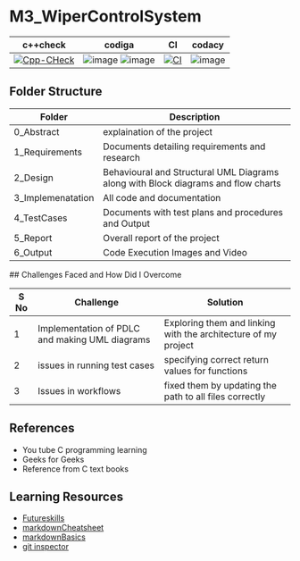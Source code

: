 # M3_WiperControlSystem

|c++check|codiga|CI|codacy|
---|---|---|---|
|[![Cpp-CHeck](https://github.com/ENG230/M3_WiperControlSystem/actions/workflows/cpp.yml/badge.svg)](https://github.com/ENG230/M3_WiperControlSystem/actions/workflows/cpp.yml)|![image](https://api.codiga.io/project/33449/score/svg) ![image](https://api.codiga.io/project/33449/status/svg)|[![CI](https://github.com/ENG230/M3_WiperControlSystem/actions/workflows/main.yml/badge.svg)](https://github.com/ENG230/M3_WiperControlSystem/actions/workflows/main.yml)|![image](https://user-images.githubusercontent.com/89642370/168306215-a17f9caa-6ace-401e-8ba6-c242af81b90f.png)|

## Folder Structure
<html>
<body>
<!--StartFragment-->

Folder | Description
-- | --
0_Abstract | explaination of the project
1_Requirements | Documents detailing requirements and research
2_Design | Behavioural and Structural UML Diagrams along with Block diagrams and flow charts
3_Implemenatation | All code and documentation
4_TestCases | Documents with test plans and procedures and Output
5_Report | Overall report of the project
6_Output | Code Execution Images and Video

<!--EndFragment-->
</body>
</html>
##  Challenges Faced and How Did I Overcome

| S No |	Challenge | Solution |
| ------ | ----------- | --------- |
| 1 | Implementation of PDLC and making UML diagrams |	Exploring them and linking with the architecture of my project |
| 2 |	issues in running test cases | specifying correct return values for functions |
| 3 |	Issues in workflows |	fixed them by updating the path to all files correctly |

## References

* You tube C programming learning 
* Geeks for Geeks 
* Reference from C text books

## Learning Resources

- [Futureskills](https://futureskillsnasscom.edcast.com/journey/getting-started-with-arm-based-microcontrollers)
- [markdownCheatsheet](https://github.com/adam-p/markdown-here/wiki/Markdown-Cheatsheet)
- [markdownBasics](https://docs.github.com/en/get-started/writing-on-github/getting-started-with-writing-and-formatting-on-github/basic-writing-and-formatting-syntax)
- [git inspector](https://github.com/ejwa/gitinspector)

